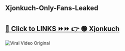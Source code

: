 
 ## Xjonkuch-Only-Fans-Leaked

# <h2><a href="https://clipsfans.com/Xjonkuch&ref=git">🔗 Click to LINKS ⏩⏩ 👉 🟢 Xjonkuch </a></h2>

<a href="https://clipsfans.com/Xjonkuch&ref=git" rel="nofollow" data-target="animated-image.originalLink"><img src="https://i.ibb.co.com/xMMVF88/686577567.gif" alt="Viral Video Original" style="max-width: 100%; display: inline-block;" data-target="animated-image.originalImage"></a>
